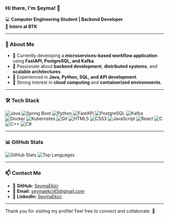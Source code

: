 ### Hi there, I'm Şeyma! 👋

💻 **Computer Engineering Student | Backend Developer**  
📍 **Intern at BTK**  

---

### 🚀 About Me
- 🔹 Currently developing a **microservices-based workflow application** using **FastAPI, PostgreSQL, and Kafka**.
- 🔹 Passionate about **backend development**, **distributed systems**, and **scalable architectures**.
- 🔹 Experienced in **Java, Python, SQL, and API development**.
- 🔹 Strong interest in **cloud computing** and **containerized environments**.

---

### 🛠 Tech Stack
![Java](https://img.shields.io/badge/Java-007396?style=flat&logo=java&logoColor=white)
![Spring Boot](https://img.shields.io/badge/Spring_Boot-6DB33F?style=flat&logo=spring-boot&logoColor=white)
![Python](https://img.shields.io/badge/-Python-3776AB?style=flat&logo=python&logoColor=white)
![FastAPI](https://img.shields.io/badge/-FastAPI-009688?style=flat&logo=fastapi&logoColor=white)
![PostgreSQL](https://img.shields.io/badge/-PostgreSQL-336791?style=flat&logo=postgresql&logoColor=white)
![Kafka](https://img.shields.io/badge/-Apache%20Kafka-231F20?style=flat&logo=apache-kafka&logoColor=white)
![Docker](https://img.shields.io/badge/-Docker-2496ED?style=flat&logo=docker&logoColor=white)
![Kubernetes](https://img.shields.io/badge/-Kubernetes-326CE5?style=flat&logo=kubernetes&logoColor=white)
![Git](https://img.shields.io/badge/-Git-F05032?style=flat&logo=git&logoColor=white)
![HTML5](https://img.shields.io/badge/HTML5-E34F26?style=flat&logo=html5&logoColor=white)
![CSS3](https://img.shields.io/badge/CSS3-1572B6?style=flat&logo=css3&logoColor=white)
![JavaScript](https://img.shields.io/badge/JavaScript-F7DF1E?style=flat&logo=javascript&logoColor=white)
![React](https://img.shields.io/badge/React-61DAFB?style=flat&logo=react&logoColor=white)
![C](https://img.shields.io/badge/C-A8B9CC?style=flat&logo=c&logoColor=white)
![C++](https://img.shields.io/badge/C++-00599C?style=flat&logo=c%2B%2B&logoColor=white)
![C#](https://img.shields.io/badge/C%23-239120?style=flat&logo=c-sharp&logoColor=white)

---

### 📊 GitHub Stats
![GitHub Stats](https://github-readme-stats.vercel.app/api?username=SeymaEkici&show_icons=true&theme=radical)
![Top Languages](https://github-readme-stats.vercel.app/api/top-langs/?username=SeymaEkici&layout=compact&theme=radical)

---

### 📫 Contact Me
- 💼 **GitHub:** [SeymaEkici](https://github.com/SeymaEkici)
- 📩 **Email:** seymaekci45@gmail.com
- 🔗 **LinkedIn:** [SeymaEkici](https://www.linkedin.com/in/şeyma-ekici-b2679a244/)

---

Thank you for visiting my profile! Feel free to connect and collaborate. 🚀
